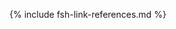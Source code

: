 

<!-- Gravity Confluence  -->
[Patient Stories]: https://confluence.hl7.org/display/GRAV/Patient+Stories
[Gravity Confluence Technology Pages]: https://confluence.hl7.org/display/GRAV/Technical+Workstream+Dashboard
[Gravity Project]:  https://confluence.hl7.org/display/GRAV/The+Gravity+Project

<!-- # Other IGs -->
[EE MPI Implementation Guide]: https://fhir.ee/ImplementationGuide/mpi/
[HL7 Structured Data Capture IG]: https://hl7.org/fhir/uv/sdc/STU3/extraction.html#structuremap-based-extraction
[Bulk Data exchange IG]: https://hl7.org/fhir/uv/bulkdata/


<!--# SDC -->
[SDC QuestionnaireResponse]: https://hl7.org/fhir/us/sdc/sdc-questionnaireresponse.html
[SDC FHIR Questionnaire]: https://hl7.org/fhir/us/sdc/sdc-questionnaire.html
[StructureMap]: https://www.hl7.org/fhir/structuremap.html
[Timing]: https://www.hl7.org/fhir/datatypes.html#timing

<!--# Icons -->
<!--[patienticon]: ./Patient.png
{: height="35px" width="35px"}
-->

{% include fsh-link-references.md %}

